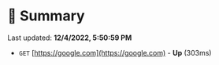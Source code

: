 # 📖 Summary
Last updated: **12/4/2022, 5:50:59 PM**

- `GET` [https://google.com](https://google.com) - **Up** (303ms)
